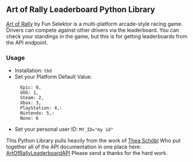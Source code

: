 ## Art of Rally Leaderboard Python Library

[Art of Rally](https://www.funselektor.com/) by Fun Selektor is a multi-platform arcade-style racing game. Drivers can compete against other drivers via the
leaderboard. You can check your standings in the game, but this is for getting leaderboards from the API endpoint.

### Usage

* Installation: `tbd`
* Set your Platform Default Value.
    ```
      Epic: 0,
      GOG: 1,
      Steam: 2,
      Xbox: 3,
      PlayStation: 4,:
      Nintendo: 5,:
      None: 6
    ```
*  Set your personal user ID:
    `MY_ID="my id"`


This Python Library pulls heavily from the work of [Thea Schöbl](https://github.com/Theaninova) Who put together all of
the API documentation in one place here: [ArtOfRallyLeaderboardAPI](https://github.com/Theaninova/ArtOfRallyLeaderboardAPI)
Please send a thanks for the hard work.
